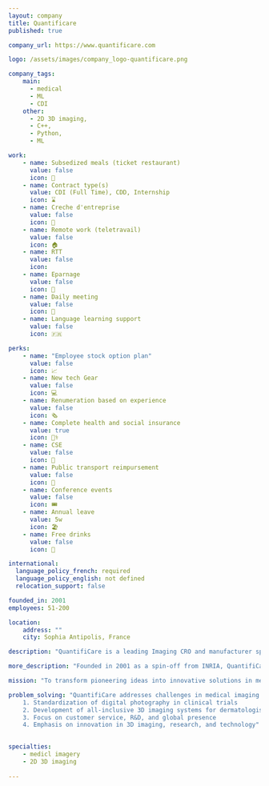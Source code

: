 ```yaml
---
layout: company
title: Quantificare
published: true

company_url: https://www.quantificare.com

logo: /assets/images/company_logo-quantificare.png

company_tags: 
    main: 
      - medical 
      - ML
      - CDI
    other: 
      - 2D 3D imaging, 
      - C++, 
      - Python, 
      - ML

work:
    - name: Subsedized meals (ticket restaurant)
      value: false
      icon: 🍔
    - name: Contract type(s) 
      value: CDI (Full Time), CDD, Internship
      icon: ⌛
    - name: Creche d'entreprise
      value: false
      icon: 👶
    - name: Remote work (teletravail)
      value: false
      icon: 🏠
    - name: RTT
      value: false
      icon: 
    - name: Eparnage
      value: false
      icon: 🏦
    - name: Daily meeting
      value: false
      icon: 📰
    - name: Language learning support
      value: false
      icon: 🇫🇷

perks: 
    - name: "Employee stock option plan"
      value: false 
      icon: 📈
    - name: New tech Gear
      value: false
      icon: 💻
    - name: Renumeration based on experience
      value: false
      icon: 🗞️
    - name: Complete health and social insurance
      value: true
      icon: 👩‍⚕️
    - name: CSE
      value: false
      icon: 🎈
    - name: Public transport reimpursement
      value: false
      icon: 🚎
    - name: Conference events
      value: false
      icon: 🎟️
    - name: Annual leave 
      value: 5w
      icon: 🏖️
    - name: Free drinks
      value: false
      icon: 🥤

international:
  language_policy_french: required
  language_policy_english: not defined
  relocation_support: false

founded_in: 2001
employees: 51-200

location:
    address: ""
    city: Sophia Antipolis, France

description: "QuantifiCare is a leading Imaging CRO and manufacturer specializing in 2D/3D imaging systems and services for medical and aesthetic applications"

more_description: "Founded in 2001 as a spin-off from INRIA, QuantifiCare has grown into a global company with over 100 employees across all continents. It operates two main business units: a Clinical Research Organization (CRO) for skin imaging in clinical trials and a 3D imaging systems provider for aesthetic specialists"

mission: "To transform pioneering ideas into innovative solutions in medical imaging, providing 'proof through imaging' for both clinical research and aesthetic practice"

problem_solving: "QuantifiCare addresses challenges in medical imaging through;
    1. Standardization of digital photography in clinical trials
    2. Development of all-inclusive 3D imaging systems for dermatologists and plastic surgeons
    3. Focus on customer service, R&D, and global presence
    4. Emphasis on innovation in 3D imaging, research, and technology"

    
specialties:
    - medicl imagery
    - 2D 3D imaging
    
---
```

